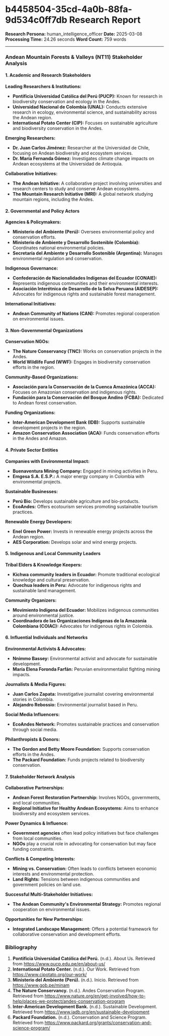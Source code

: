 # b4458504-35cd-4a0b-88fa-9d534c0ff7db Research Report

**Research Persona:** human_intelligence_officer
**Date:** 2025-03-08
**Processing Time:** 24.26 seconds
**Word Count:** 759 words

---

### Andean Mountain Forests & Valleys (NT11) Stakeholder Analysis

#### 1. Academic and Research Stakeholders

**Leading Researchers & Institutions:**

- **Pontificia Universidad Católica del Perú (PUCP):** Known for research in biodiversity conservation and ecology in the Andes.
- **Universidad Nacional de Colombia (UNAL):** Conducts extensive research in ecology, environmental science, and sustainability across the Andean region.
- **International Potato Center (CIP):** Focuses on sustainable agriculture and biodiversity conservation in the Andes.

**Emerging Researchers:**

- **Dr. Juan Carlos Jiménez:** Researcher at the Universidad de Chile, focusing on Andean biodiversity and ecosystem services.
- **Dr. María Fernanda Gómez:** Investigates climate change impacts on Andean ecosystems at the Universidad de Antioquia.

**Collaborative Initiatives:**

- **The Andean Initiative:** A collaborative project involving universities and research centers to study and conserve Andean ecosystems.
- **The Mountain Research Initiative (MRI):** A global network studying mountain regions, including the Andes.

#### 2. Governmental and Policy Actors

**Agencies & Policymakers:**

- **Ministerio del Ambiente (Perú):** Oversees environmental policy and conservation efforts.
- **Ministerio de Ambiente y Desarrollo Sostenible (Colombia):** Coordinates national environmental policies.
- **Secretaría del Ambiente y Desarrollo Sostenible (Argentina):** Manages environmental regulation and conservation.

**Indigenous Governance:**

- **Confederación de Nacionalidades Indígenas del Ecuador (CONAIE):** Represents indigenous communities and their environmental interests.
- **Asociación Interétnica de Desarrollo de la Selva Peruana (AIDESEP):** Advocates for indigenous rights and sustainable forest management.

**International Initiatives:**

- **Andean Community of Nations (CAN):** Promotes regional cooperation on environmental issues.

#### 3. Non-Governmental Organizations

**Conservation NGOs:**

- **The Nature Conservancy (TNC):** Works on conservation projects in the Andes.
- **World Wildlife Fund (WWF):** Engages in biodiversity conservation efforts in the region.

**Community-Based Organizations:**

- **Asociación para la Conservación de la Cuenca Amazónica (ACCA):** Focuses on Amazonian conservation and indigenous rights.
- **Fundación para la Conservación del Bosque Andino (FCBA):** Dedicated to Andean forest conservation.

**Funding Organizations:**

- **Inter-American Development Bank (IDB):** Supports sustainable development projects in the region.
- **Amazon Conservation Association (ACA):** Funds conservation efforts in the Andes and Amazon.

#### 4. Private Sector Entities

**Companies with Environmental Impact:**

- **Buenaventura Mining Company:** Engaged in mining activities in Peru.
- **Emgesa S.A. E.S.P.:** A major energy company in Colombia with environmental projects.

**Sustainable Businesses:**

- **Perú Bio:** Develops sustainable agriculture and bio-products.
- **EcoAndes:** Offers ecotourism services promoting sustainable tourism practices.

**Renewable Energy Developers:**

- **Enel Green Power:** Invests in renewable energy projects across the Andean region.
- **AES Corporation:** Develops solar and wind energy projects.

#### 5. Indigenous and Local Community Leaders

**Tribal Elders & Knowledge Keepers:**

- **Kichwa community leaders in Ecuador:** Promote traditional ecological knowledge and cultural preservation.
- **Quechua leaders in Peru:** Advocate for indigenous rights and sustainable land management.

**Community Organizers:**

- **Movimiento Indígena del Ecuador:** Mobilizes indigenous communities around environmental justice.
- **Coordinadora de las Organizaciones Indígenas de la Amazonía Colombiana (COIAC):** Advocates for indigenous rights in Colombia.

#### 6. Influential Individuals and Networks

**Environmental Activists & Advocates:**

- **Nnimmo Bassey:** Environmental activist and advocate for sustainable development.
- **María Elena Foronda Farfán:** Peruvian environmentalist fighting mining impacts.

**Journalists & Media Figures:**

- **Juan Carlos Zapata:** Investigative journalist covering environmental stories in Colombia.
- **Alejandro Rebossio:** Environmental journalist based in Peru.

**Social Media Influencers:**

- **EcoAndes Network:** Promotes sustainable practices and conservation through social media.

**Philanthropists & Donors:**

- **The Gordon and Betty Moore Foundation:** Supports conservation efforts in the Andes.
- **The Packard Foundation:** Funds projects related to biodiversity conservation.

#### 7. Stakeholder Network Analysis

**Collaborative Partnerships:**

- **Andean Forest Restoration Partnership:** Involves NGOs, governments, and local communities.
- **Regional Initiative for Healthy Andean Ecosystems:** Aims to enhance biodiversity and ecosystem services.

**Power Dynamics & Influence:**

- **Government agencies** often lead policy initiatives but face challenges from local communities.
- **NGOs** play a crucial role in advocating for conservation but may face funding constraints.

**Conflicts & Competing Interests:**

- **Mining vs. Conservation:** Often leads to conflicts between economic interests and environmental protection.
- **Land Rights:** Tensions between indigenous communities and government policies on land use.

**Successful Multi-Stakeholder Initiatives:**

- **The Andean Community's Environmental Strategy:** Promotes regional cooperation on environmental issues.

**Opportunities for New Partnerships:**

- **Integrated Landscape Management:** Offers a potential framework for collaborative conservation and development efforts.

### Bibliography

1. **Pontificia Universidad Católica del Perú.** (n.d.). About Us. Retrieved from <https://www.pucp.edu.pe/en/about-us/>
2. **International Potato Center.** (n.d.). Our Work. Retrieved from <https://www.cipotato.org/our-work/>
3. **Ministerio del Ambiente (Perú).** (n.d.). Inicio. Retrieved from <https://www.gob.pe/minam>
4. **The Nature Conservancy.** (n.d.). Andes Conservation Program. Retrieved from <https://www.nature.org/en/get-involved/how-to-help/places-we-protect/andes-conservation-program>
5. **Inter-American Development Bank.** (n.d.). Sustainable Development. Retrieved from <https://www.iadb.org/en/sustainable-development>
6. **Packard Foundation.** (n.d.). Conservation and Science Program. Retrieved from <https://www.packard.org/grants/conservation-and-science-program/>